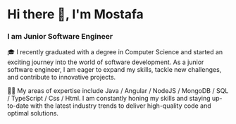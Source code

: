 # Hi there 👋, I'm Mostafa 
### I am Junior Software Engineer 
🎓 I recently graduated with a degree in Computer Science and started an exciting journey into the world of software development. As a junior software engineer, I am eager to expand my skills, tackle new challenges, and contribute to innovative projects.

👨‍💻 My areas of expertise include Java / Angular / NodeJS / MongoDB / SQL / TypeScript / Css / Html. I am constantly honing my skills and staying up-to-date with the latest industry trends to deliver high-quality code and optimal solutions.



